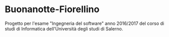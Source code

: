 # Buonanotte-Fiorellino
Progetto per l'esame "Ingegneria del software" anno 2016/2017 del corso di studi di Informatica dell'Università degli studi di Salerno.
